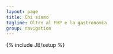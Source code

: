 ```yaml
---
layout: page
title: Chi siamo
tagline: Oltre al PHP e la gastronomia
group: navigation
---
```

{% include JB/setup %}

